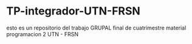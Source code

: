 # TP-integrador-UTN-FRSN
esto es un repositorio del trabajo GRUPAL final de cuatrimestre material programacion 2 UTN - FRSN 
